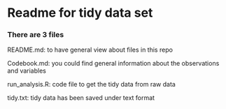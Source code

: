 # Readme for tidy data set

### There are 3 files

README.md: to have general view about files in this repo

Codebook.md: you could find general information about the observations and variables

run_analysis.R: code file to get the tidy data from raw data

tidy.txt: tidy data has been saved under text format
